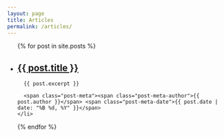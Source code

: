 ```yaml
---
layout: page
title: Articles
permalink: /articles/
---
```


<ul class="post-list">
  {% for post in site.posts %}
    <li>
      <h2>
        <a class="post-link" href="http://walkman100.github.io/fna-xna.github.io{{ post.url }}">{{ post.title }}</a>
      </h2>

      {{ post.excerpt }}
    
      <span class="post-meta"><span class="post-meta-author">{{ post.author }}</span> <span class="post-meta-date">{{ post.date | date: "%B %d, %Y" }}</span>
    </li>
  {% endfor %}
</ul>
